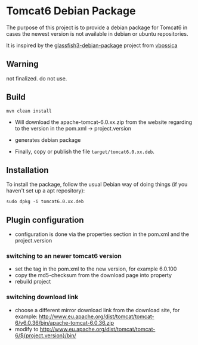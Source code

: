 Tomcat6 Debian Package
=========================

The purpose of this project is to provide a debian package for Tomcat6 in cases the newest version is not available in debian or ubuntu repositories.

It is inspired by the [glassfish3-debian-package](https://github.com/vbossica/glassfish3-debian-package) project  from [vbossica](https://github.com/vbossica)

Warning
-------
not finalized. do not use.


Build
-----

	mvn clean install
	
* Will download the apache-tomcat-6.0.xx.zip from the website regarding to the version in the pom.xml -> project.version	

* generates debian package

* Finally, copy or publish the file `target/tomcat6.0.xx.deb`.

Installation
------------

To install the package, follow the usual Debian way of doing things (if you haven't set up a apt repository):

    sudo dpkg -i tomcat6.0.xx.deb

	
Plugin configuration
--------------------

* configuration is done via the properties section in the pom.xml and the project.version

### switching to an newer tomcat6 version

* set the <version> tag in the pom.xml to the new version, for example 6.0.100
* copy the md5-checksum from the download page into property <tomcat6-md5>
* rebuild project


### switching download link

* choose a different mirror download link from the download site, for example: http://www.eu.apache.org/dist/tomcat/tomcat-6/v6.0.36/bin/apache-tomcat-6.0.36.zip
* modify <tomcat6-base-download-url> to http://www.eu.apache.org/dist/tomcat/tomcat-6/${project.version}/bin/
	

